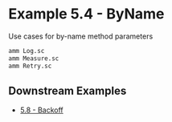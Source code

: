 # Example 5.4 - ByName
Use cases for by-name method parameters

```bash
amm Log.sc
amm Measure.sc
amm Retry.sc
```
## Downstream Examples

- [5.8 - Backoff](https://github.com/handsonscala/handsonscala/tree/v1/examples/5.8%20-%20Backoff)